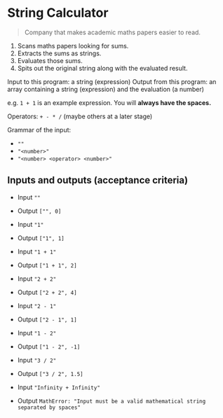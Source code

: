 # String Calculator

> Company that makes academic maths papers easier to read.

1. Scans maths papers looking for sums.
2. Extracts the sums as strings.
3. Evaluates those sums.
4. Spits out the original string along with the evaluated result.

Input to this program: a string (expression)
Output from this program: an array containing a string (expression) and the evaluation (a number)

e.g. `1 + 1` is an example expression. You will **always have the spaces.**

Operators: `+ - * /` (maybe others at a later stage)

Grammar of the input: 

- `""`
- `"<number>"`
- `"<number> <operator> <number>"`

## Inputs and outputs (acceptance criteria)

- Input `""`
- Output `["", 0]`

- Input `"1"`
- Output `["1", 1]`

- Input `"1 + 1"`
- Output `["1 + 1", 2]`

- Input `"2 + 2"`
- Output `["2 + 2", 4]`

- Input `"2 - 1"`
- Output `["2 - 1", 1]`

- Input `"1 - 2"`
- Output `["1 - 2", -1]`

- Input `"3 / 2"`
- Output `["3 / 2", 1.5]`

- Input `"Infinity + Infinity"`
- Output `MathError: "Input must be a valid mathematical string separated by spaces"`

